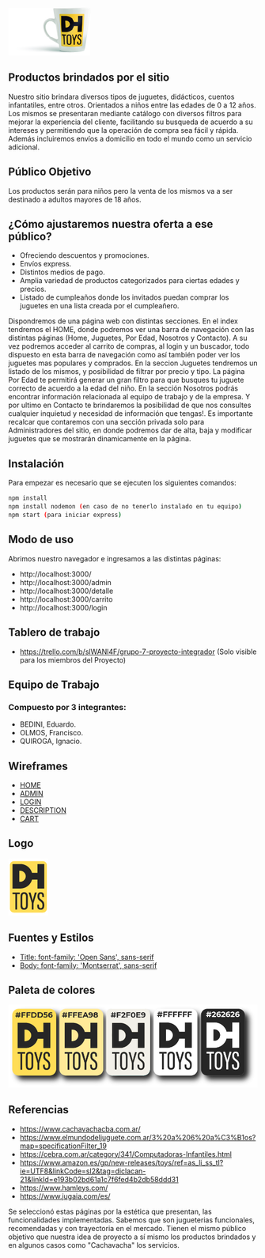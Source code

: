 
[![DHToys](https://raw.githubusercontent.com/0220CBFSNCN01ARCO/grupo_7_DH-Toys/master/site/public/images/tazaRegalo.jpg)](https://google.com)

## Productos brindados por el sitio
Nuestro sitio brindara diversos tipos de juguetes, didácticos, cuentos infantatiles, entre otros. Orientados a niños entre las edades de 0 a 12 años. Los mismos se presentaran mediante catálogo con diversos filtros  para mejorar la experiencia del cliente, facilitando su busqueda de acuerdo a su intereses y permitiendo que la operación de compra sea fácil y rápida. Además incluiremos envíos a domicilio en todo el mundo como un servicio adicional.

## Público Objetivo
Los productos serán para niños pero la venta de los mismos va a ser destinado a adultos mayores de 18 años.

## ¿Cómo ajustaremos nuestra oferta a ese público?
 - Ofreciendo descuentos y promociones.
 - Envíos express.
 - Distintos medios de pago.
 - Amplia variedad de productos categorizados para ciertas edades y precios.
 - Listado de cumpleaños donde los invitados puedan comprar los juguetes en una lista creada por el cumpleañero.

 Dispondremos de una página web con distintas secciones. En el index tendremos el HOME, donde podremos ver una barra de navegación con las distintas páginas (Home, Juguetes, Por Edad, Nosotros y Contacto). A su vez podremos acceder al carrito de compras, al login y un buscador, todo dispuesto en esta barra de navegación como así también poder ver los juguetes mas populares y comprados. En la seccion Juguetes tendremos un listado de los mismos, y posibilidad de filtrar por precio y tipo. La página Por Edad te permitirá generar un gran filtro para que busques tu juguete correcto de acuerdo a la edad del niño. En la sección Nosotros podrás encontrar información relacionada al equipo de trabajo y de la empresa. Y por ultimo en Contacto te brindaremos la posibilidad de que nos consultes cualquier inquietud y necesidad de información que tengas!.
    Es importante recalcar que contaremos con una sección privada solo para Administradores del sitio, en donde
podremos dar de alta, baja y modificar juguetes que se mostrarán dinamicamente en la página.

## Instalación

Para empezar es necesario que se ejecuten los siguientes comandos:

```bash
npm install
npm install nodemon (en caso de no tenerlo instalado en tu equipo)
npm start (para iniciar express)
```

## Modo de uso

Abrimos nuestro navegador e ingresamos a las distintas páginas:
- http://localhost:3000/
- http://localhost:3000/admin
- http://localhost:3000/detalle
- http://localhost:3000/carrito
- http://localhost:3000/login

## Tablero de trabajo
- https://trello.com/b/slWANl4F/grupo-7-proyecto-integrador (Solo visible para los miembros del Proyecto)

## Equipo de Trabajo
### Compuesto por 3 integrantes:
- BEDINI, Eduardo.
- OLMOS, Francisco.
- QUIROGA, Ignacio.

## Wireframes
- [HOME](https://xd.adobe.com/view/ea17250d-18ec-4727-7fec-a2eda7b5093d-9c26/)
- [ADMIN](https://xd.adobe.com/view/b0b0e36a-bc7d-47dc-524e-8e91fe1df282-c681/)
- [LOGIN](https://xd.adobe.com/view/fd8d1d22-a6ea-4dbf-4a22-b29a4d837fe6-8bbc/)
- [DESCRIPTION](https://xd.adobe.com/view/9163fb9d-0cbb-468f-686f-c4699a9d1145-e752/)
- [CART](https://xd.adobe.com/view/cf0f6f8f-093d-4d93-7de5-a761df71294b-b93e/)



## Logo
[![DHToys](https://raw.githubusercontent.com/0220CBFSNCN01ARCO/grupo_7_DH-Toys/master/site/public/images/logo.jpg)](https://google.com)

## Fuentes y Estilos
<link href="https://fonts.googleapis.com/css2?family=Montserrat&family=Open+Sans&display=swap" rel="stylesheet">

- [Title: font-family: 'Open Sans', sans-serif](https://fonts.google.com/specimen/Open+Sans?query=open+sans&category=Sans+Serif)
- [Body: font-family: 'Montserrat', sans-serif](https://fonts.google.com/specimen/Montserrat?query=montserrat)

## Paleta de colores

![Paleta de Colores](https://raw.githubusercontent.com/0220CBFSNCN01ARCO/grupo_7_DH-Toys/master/site/public/images/paletaDeColores.png)


## Referencias
- https://www.cachavachacba.com.ar/
- https://www.elmundodeljuguete.com.ar/3%20a%206%20a%C3%B1os?map=specificationFilter_19
- https://cebra.com.ar/category/341/Computadoras-Infantiles.html
- https://www.amazon.es/gp/new-releases/toys/ref=as_li_ss_tl?ie=UTF8&linkCode=sl2&tag=diclacan-21&linkId=e193b02bd61a1c7f6fed4b2db58ddd31
- https://www.hamleys.com/
- https://www.jugaia.com/es/

Se seleccionó estas páginas por la estética que presentan, las funcionalidades implementadas. Sabemos que son jugueterias funcionales, recomendadas y con trayectoria en el mercado. Tienen el mismo público objetivo que nuestra idea de proyecto a sí mismo los productos brindados y en algunos casos como "Cachavacha" los servicios.